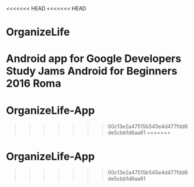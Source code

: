 <<<<<<< HEAD
<<<<<<< HEAD
# OrganizeLife
Android app for Google Developers Study Jams Android for Beginners 2016 Roma
=======
# OrganizeLife-App
>>>>>>> 00c13e2a47515b545e4d477fdd6de5cbb1d6aa61
=======
# OrganizeLife-App
>>>>>>> 00c13e2a47515b545e4d477fdd6de5cbb1d6aa61

